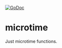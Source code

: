 [![GoDoc](https://godoc.org/github.com/KarpelesLab/microtime?status.svg)](https://godoc.org/github.com/KarpelesLab/microtime)

# microtime

Just microtime functions.
